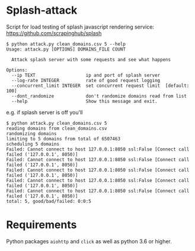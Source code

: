 # Splash-attack

Script for load testing of splash javascript rendering service: https://github.com/scrapinghub/splash

```
$ python attack.py clean_domains.csv 5 --help
Usage: attack.py [OPTIONS] DOMAINS_FILE COUNT

  Attack splash server with some requests and see what happens

Options:
  --ip TEXT                   ip and port of splash server
  --log-rate INTEGER          rate of good request logging
  --concurrent_limit INTEGER  set concurrent request limit  [default: 100]
  --dont_randomize            don't randomize domains read from list
  --help                      Show this message and exit.
```

e.g. if splash server is off you'll

```
$ python attack.py clean_domains.csv 5
reading domains from clean_domains.csv
randomizing domains
limiting to 5 domains from total of 6507463
scheduling 5 domains
Failed: Cannot connect to host 127.0.0.1:8050 ssl:False [Connect call failed ('127.0.0.1', 8050)]
Failed: Cannot connect to host 127.0.0.1:8050 ssl:False [Connect call failed ('127.0.0.1', 8050)]
Failed: Cannot connect to host 127.0.0.1:8050 ssl:False [Connect call failed ('127.0.0.1', 8050)]
Failed: Cannot connect to host 127.0.0.1:8050 ssl:False [Connect call failed ('127.0.0.1', 8050)]
Failed: Cannot connect to host 127.0.0.1:8050 ssl:False [Connect call failed ('127.0.0.1', 8050)]
total: 5, good/bad/failed: 0:0:5
```


# Requirements

Python packages `aiohttp` and `click` as well as python 3.6 or higher.
